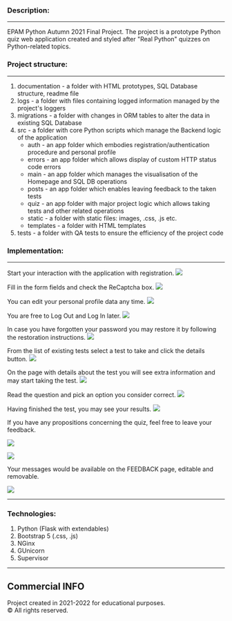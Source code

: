 ### Description:

---

EPAM Python Autumn 2021 Final Project. The project is a prototype Python quiz web application created and styled after 
"Real Python" quizzes on Python-related topics.

### Project structure:

---

1. documentation - a folder with HTML prototypes, SQL Database structure, readme file
2. logs - a folder with files containing logged information managed by the project's loggers
3. migrations - a folder with changes in ORM tables to alter the data in existing SQL Database
4. src - a folder with core Python scripts which manage the Backend logic of the application
    + auth - an app folder which embodies registration/authentication procedure and personal profile
    + errors - an app folder which allows display of custom HTTP status code errors
    + main - an app folder which manages the visualisation of the Homepage and SQL DB operations
    + posts - an app folder which enables leaving feedback to the taken tests
    + quiz - an app folder with major project logic which allows taking tests and other related operations
    + static - a folder with static files: images, .css, .js etc.
    + templates - a folder with HTML templates
5. tests - a folder with QA tests to ensure the efficiency of the project code

### Implementation:

---

Start your interaction with the application with registration.
![](../../../Pictures/1_reg_empt.png)

Fill in the form fields and check the ReCaptcha box.
![](../../../Pictures/2_reg_fill.png)

You can edit your personal profile data any time.
![](../../../Pictures/3_profile.png)

You are free to Log Out and Log In later.
![](../../../Pictures/4_login.png)

In case you have forgotten your password you may restore it by following the restoration instructions.
![](../../../Pictures/5_restore.png)

From the list of existing tests select a test to take and click the details button.
![](../../../Pictures/6_tests_list.png)

On the page with details about the test you will see extra information and may start taking the test.
![](../../../Pictures/7_test_details.png)

Read the question and pick an option you consider correct.
![](../../../Pictures/8_test_process.png)

Having finished the test, you may see your results. 
![](../../../Pictures/9_test_results.png)

If you have any propositions concerning the quiz, feel free 
to leave your feedback.

![](../../../Pictures/10_feedback_empt.png)

![](../../../Pictures/11_feedback_fill.png)

Your messages would be available on the FEEDBACK page, editable and removable.

![](../../../Pictures/12_feedback_list.png)


---

### Technologies:

1. Python (Flask with extendables)
2. Bootstrap 5 (.css, .js)
3. NGinx
4. GUnicorn
5. Supervisor


---


## Commercial INFO


Project created in 2021-2022 for educational purposes.
<br>
© All rights reserved.
